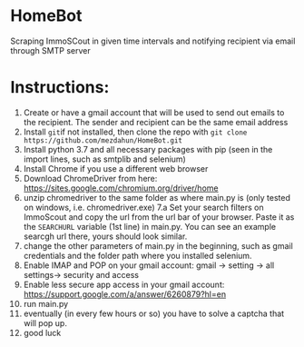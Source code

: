 # HomeBot
Scraping ImmoSCout in given time intervals and notifying recipient via email through SMTP server

# Instructions:
 1.  Create or have a gmail account that will be used to send out emails to the recipient. The sender and recipient can be the same email address
 2.  Install `git`if not installed, then clone the repo with `git clone https://github.com/mezdahun/HomeBot.git`
 3.  Install python 3.7 and all necessary packages with pip (seen in the import lines, such as smtplib and selenium)
 4.  Install Chrome if you use a different web browser
 5.  Download ChromeDriver from here: https://sites.google.com/chromium.org/driver/home
 6.  unzip chromedriver to the same folder as where main.py is (only tested on windows, i.e. chromedriver.exe)
 7.a Set your search filters on ImmoScout and copy the url from the url bar of your browser. Paste it as the `SEARCHURL` variable (1st line) in main.py. You can see an example searcgh url there, yours should look similar.
 7.  change the other parameters of main.py in the beginning, such as gmail credentials and the folder path where you  installed selenium.
 8.  Enable IMAP and POP on your gmail account: gmail -> setting -> all settings-> security and access
 9.  Enable less secure app access in your gmail account: https://support.google.com/a/answer/6260879?hl=en
 10.  run main.py
 11.  eventually (in every few hours or so) you have to solve a captcha that will pop up.
 12.  good luck
